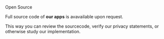 Open Source

Full source code of **our apps** is avavailable upon request.

This way you can review the sourcecode, verify our privacy statements, or otherwise study our implementation.
